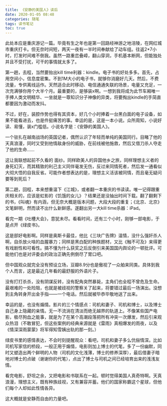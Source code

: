 ```yaml
---
title: 《安静的美国人》读后
date: 2020-01-05 08:48
categories: 随笔
tags: 读书笔记
toc: true
---
```


此处本应是重庆游记一篇。毕竟有生之年也是第一回路经神游之地涪陵，在网红城市重庆打卡。但无奈时间短，两天一夜有一半时间奉献给了动车组。往返2*7小时，打发时间难不倒我。虽然一路重峦叠嶂，翻山穿洞，手机基本断网，但能独处并且不受打扰，可干的事情就太多了。

第一趟，去程，当然要抬出kill time利器：kindle。电子书的好处多多。首先，占用空间小，信息度密集。不到1M大小的电子书，就够你消磨好几天。然后，不费流量，专供离线运作。天然适合此时移动、电信通通失联的场景，电量又充足，一次充满够你用个大半个月。最重要的，是够装x啊。一想到我将成为此节车厢唯一手捧人类文明精华、一坐就是一尊知识分子神像的异类，将要掏出kindle的手简直都要因为激动而发抖。

不过，好在，装腔作势也得有其资本，好几个小时捧着一台黑白面的电子设备，如果不能看进去，也是件挺痛苦的事。幸运的是，这是一本小说。众所周知，小说好读、易懂，装x门槛低。小说名字是：《安静的美国人》。

一个驻扎在越南战场的英国记者，偶然认识了年轻而单纯的美国同行。目睹了他的天真浪漫，同时又受到他情敌身份的威胁，在前线被他施救，然后又借刀杀人夺走了他的生命……

这让我联想起前不久看的 面纱。同样欧美人的异国他乡之旅，同样理想主义者的身死幻灭，而其精致的利己主义同伴毫发无伤，反过来同情死者，然后发一通看似大彻大悟的自我反省。可能作者想表达的是，理想主义活该被同情，而且毫无疑问要等到死后？

第二趟，回程，本来想重温下《江城》，或者翻一本重庆的书读读。唯一记得跟重庆相关的，应该是虹影的《饥饿的女儿》？结果还是没抽出时间下载。翻了翻剩下的书，《叫魂》有内涵，但无奈大概是版本问题，大段大段的重复；《北京、北京》文笔鲜明，然而读不出什么新鲜感。遂翻出另一大kill time杀器：iPad。

看完一期《吐槽大会》，意犹未尽。看看时间，还有三个小时，刚够一部电影，于是点开《绿皮书》。

这是部好电影啊。同样是奥斯卡最佳，他比《三块广告牌》温情，没什么强奸杀人啊，自杀放火啥的血腥暴力；同样是黑白配的种族题材，又比《触不可及》来得更有戏剧性和可看性。搞不懂为什么获奖之后反倒引来美国国内舆论的一顿批评。可能他们也是对评委会的政治正确先例倒尽了胃口吧。

但中国观众就完全没有预设立场，豆瓣8.9分也是傲视了一众舶来同类。具体到我个人而言，这是最近几年看的最舒服的外语片子。

没有打打杀杀，没有阴谋反转，没有配角突然暴毙，主角们也全程不曾危及生命。最艰难的一处险阻，也就是被歧视的警察关了起来，将要错过最后一场演出。没想到主角转身开出金手指——一个电话。然后就被毕恭毕敬地送了出来。

幸运的是，也没有煽情。影片的三个情感点：司机和妻子、司机和博士，以及博士自己身上隐藏的亲情。无一不流淌在清淡而绝无越界的轨道上。不像某些国产电影，极尽狗血之能事，就是为了在某个高潮段落把所有冲突一次爆发，然后引来观众热泪（不敢冒犯，但这些案例的经典来源就是《雷雨》真相爆发的雨夜，以及《情深深雨蒙蒙》将军得知雪姨出轨的那一刻。）

绿皮书里的感情表达，不会时刻提醒观众：看吧，司机和妻子多么伉俪情深。比如司机写家信的桥段，一般正用于煽情，电影则加上博士的代笔，多了一份幽默，同时又塑造出两个鲜明的人物（司机的文化浅薄，博士的修养深厚），最后借妻子暗地对博士的点破（谢谢你的代笔），点出了博士与司机之间已经培育出来的浅浅友情。

看完电影，舒坦之余，又把电影和书联系在一起。顿时觉得美国人真奇特啊。天真浪漫，理想主义，既有种族歧视，又有兼容并蓄。他们的国家称霸这个星球，但他们每个人却如此性情各异。

这大概就是安静而自由的力量吧。





